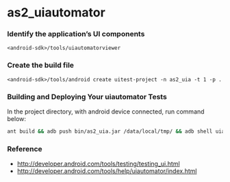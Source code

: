 # as2_uiautomator

### Identify the application’s UI components
```
<android-sdk>/tools/uiautomatorviewer
```

### Create the build file
```
<android-sdk>/tools/android create uitest-project -n as2_uia -t 1 -p .
```

### Building and Deploying Your uiautomator Tests
In the project directory, with android device connected, run command below:
``` zsh
ant build && adb push bin/as2_uia.jar /data/local/tmp/ && adb shell uiautomator runtest as2_uia.jar
```

### Reference
- http://developer.android.com/tools/testing/testing_ui.html
- http://developer.android.com/tools/help/uiautomator/index.html
